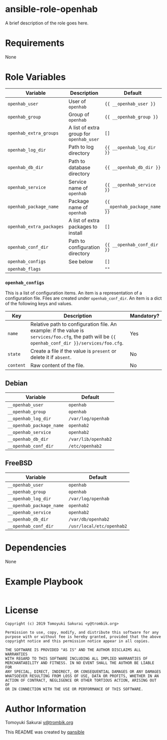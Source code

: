 # ansible-role-openhab

A brief description of the role goes here.

# Requirements

None

# Role Variables

| Variable | Description | Default |
|----------|-------------|---------|
| `openhab_user` | User of `openhab` | `{{ __openhab_user }}` |
| `openhab_group` | Group of `openhab` | `{{ __openhab_group }}` |
| `openhab_extra_groups` | A list of extra group for `openhab_user` | `[]` |
| `openhab_log_dir` | Path to log directory | `{{ __openhab_log_dir }}` |
| `openhab_db_dir` | Path to database directory | `{{ __openhab_db_dir }}` |
| `openhab_service` | Service name of `openhab` | `{{ __openhab_service }}` |
| `openhab_package_name` | Package name of `openhab` | `{{ __openhab_package_name }}` |
| `openhab_extra_packages` | A list of extra packages to install | `[]` |
| `openhab_conf_dir` | Path to configuration directory | `{{ __openhab_conf_dir }}` |
| `openhab_configs` | See below | `[]` |
| `openhab_flags` | | `""` |


### `openhab_configs`

This is a list of configuration items. An item is a representation of a
configuration file. Files are created under `openhab_conf_dir`. An item is a
dict of the following keys and values.

| Key | Description | Mandatory? |
|-----|-------------|------------|
| `name` | Relative path to configuration file. An example: if the value is `services/foo.cfg`, the path will be `{{ openhab_conf_dir }}/services/foo.cfg`. | Yes |
| `state` | Create a file if the value is `present` or delete it if `absent`. | No |
| `content` | Raw content of the file. | No |

## Debian

| Variable | Default |
|----------|---------|
| `__openhab_user` | `openhab` |
| `__openhab_group` | `openhab` |
| `__openhab_log_dir` | `/var/log/openhab` |
| `__openhab_package_name` | `openhab2` |
| `__openhab_service` | `openhab2` |
| `__openhab_db_dir` | `/var/lib/openhab2` |
| `__openhab_conf_dir` | `/etc/openhab2` |

## FreeBSD

| Variable | Default |
|----------|---------|
| `__openhab_user` | `openhab` |
| `__openhab_group` | `openhab` |
| `__openhab_log_dir` | `/var/log/openhab` |
| `__openhab_package_name` | `openhab2` |
| `__openhab_service` | `openhab2` |
| `__openhab_db_dir` | `/var/db/openhab2` |
| `__openhab_conf_dir` | `/usr/local/etc/openhab2` |

# Dependencies

None

# Example Playbook

```yaml
```

# License

```
Copyright (c) 2019 Tomoyuki Sakurai <y@trombik.org>

Permission to use, copy, modify, and distribute this software for any
purpose with or without fee is hereby granted, provided that the above
copyright notice and this permission notice appear in all copies.

THE SOFTWARE IS PROVIDED "AS IS" AND THE AUTHOR DISCLAIMS ALL WARRANTIES
WITH REGARD TO THIS SOFTWARE INCLUDING ALL IMPLIED WARRANTIES OF
MERCHANTABILITY AND FITNESS. IN NO EVENT SHALL THE AUTHOR BE LIABLE FOR
ANY SPECIAL, DIRECT, INDIRECT, OR CONSEQUENTIAL DAMAGES OR ANY DAMAGES
WHATSOEVER RESULTING FROM LOSS OF USE, DATA OR PROFITS, WHETHER IN AN
ACTION OF CONTRACT, NEGLIGENCE OR OTHER TORTIOUS ACTION, ARISING OUT OF
OR IN CONNECTION WITH THE USE OR PERFORMANCE OF THIS SOFTWARE.
```

# Author Information

Tomoyuki Sakurai <y@trombik.org>

This README was created by [qansible](https://github.com/trombik/qansible)
